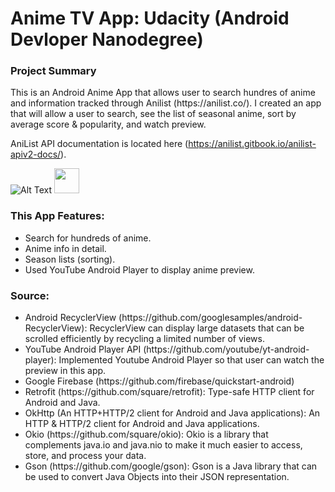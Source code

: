 # Anime TV App: Udacity (Android Devloper Nanodegree)

<body>
  <h3>Project Summary</h3>
  <p>This is an Android Anime App that allows user to search hundres of anime and information tracked through Anilist (https://anilist.co/). I created an app that will allow a user to search, see the list of seasonal anime, sort by average score & popularity, and watch preview. 

AniList API documentation is located here (https://anilist.gitbook.io/anilist-apiv2-docs/).</p>

![Alt Text](https://media.giphy.com/media/1wpOLvickLbbBZhf8T/giphy.gif)
<img src="https://media.giphy.com/media/1wpOLvickLbbBZhf8T/giphy.gif" width="40" height="40" />

  <h3>This App Features:</h3>
    <ul>
      <li>Search for hundreds of anime.</li>
      <li>Anime info in detail.</li>
      <li>Season lists (sorting).</li>
      <li>Used YouTube Android Player to display anime preview.</li>
    </ul>
  
  <h3>Source:</h3>
    <ul>
      <li>Android RecyclerView (https://github.com/googlesamples/android-RecyclerView): RecyclerView can display large datasets that can be scrolled efficiently by recycling a limited number of views.</li>
  <li> YouTube Android Player API (https://github.com/youtube/yt-android-player): Implemented Youtube Android Player so that user can watch the preview in this app.</li>
  <li> Google Firebase (https://github.com/firebase/quickstart-android)</li>
  <li> Retrofit (https://github.com/square/retrofit): Type-safe HTTP client for Android and Java.</li>
  <li> OkHttp (An HTTP+HTTP/2 client for Android and Java applications): An HTTP & HTTP/2 client for Android and Java applications.</li>
  <li> Okio (https://github.com/square/okio): Okio is a library that complements java.io and java.nio to make it much easier to access, store, and process your data.</li>
  <li>Gson (https://github.com/google/gson): Gson is a Java library that can be used to convert Java Objects into their JSON representation. </li>
    </ul>
</body>

